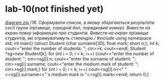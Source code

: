 # lab-10(not finished yet)
[diagram.zip](https://github.com/user-attachments/files/18155655/diagram.zip)
/*18. Сформувати список, в якому зберігаються результати сесії групи
(прізвище, середній бал, порядковий номер). Вивести на екран повну
інформацію про студентів. Вивести на екран прізвища студентів, які
отримуватимуть стипендію.*/
#include <iostream>
using namespace std;
int main()
{struct Student
 {char surname[30];
  float mark;
  short n;};
 int k; 
 cout<<"enter the number of students: "; cin>>k;
 cout<<endl;
 Student *sg=new Student[k];
 for (int i = 0; i < k; i++)
 {cout<<"enter the number of student: "; 
  cin>>sg[i].n;
  cout<<"enter the surname of student: "; 
  cin>>sg[i].surname;
  cout<<"enter the medium mark of student: "; 
  cin>>sg[i].mark;}
  for (int i = 0; i < k; i++)
  cout<<sg[i].n<<" "<<sg[i].surname<<"`s medium mark is "<<sg[i].mark<<endl; 
 return 0;}
